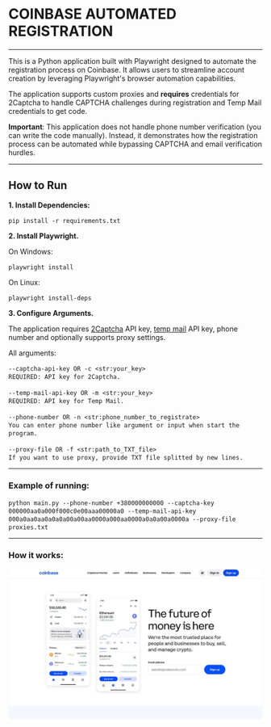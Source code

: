 <h1>COINBASE AUTOMATED REGISTRATION</h1>
<hr>
<p>This is a Python application built with Playwright designed to automate the registration process on Coinbase. It allows users to streamline account creation by leveraging Playwright's browser automation capabilities. </p>

<p>The application supports custom proxies and <b>requires</b> credentials for 2Captcha to handle CAPTCHA challenges during registration and Temp Mail credentials to get code.</p>

<p><b>Important</b>: This application does not handle phone number verification (you can write the code manually). Instead, it demonstrates how the registration process can be automated while bypassing CAPTCHA and email verification hurdles.</p>

<hr>
<h2>How to Run</h2>
<p><b>1. Install Dependencies:</b></p>

```
pip install -r requirements.txt
```

<p><b>2. Install Playwright.</b></p>
<p>On Windows:</p>

```
playwright install
```

<p>On Linux:</p>

```
playwright install-deps
```

<p><b>3. Configure Arguments.</b></p>
<p>The application requires <a href="https://2captcha.com/uk/enterpage">2Captcha</a> API key, <a href="https://temp-mail.org/uk/api">temp mail</a> API key, phone number and optionally supports proxy settings.</p> 
<p>All arguments:</p>

```
--captcha-api-key OR -c <str:your_key>
REQUIRED: API key for 2Captcha.

--temp-mail-api-key OR -m <str:your_key>
REQUIRED: API key for Temp Mail.

--phone-number OR -n <str:phone_number_to_registrate>
You can enter phone number like argument or input when start the program.

--proxy-file OR -f <str:path_to_TXT_file>
If you want to use proxy, provide TXT file splitted by new lines.
```

<hr>
<h3>Example of running:</h3>

```
python main.py --phone-number +380000000000 --captcha-key 000000aa0a000f000c0e00aaa00000a0 --temp-mail-api-key 000a0aa0aa0a0a0a00a00aa0000a000aa0000a0a0a00a0000a --proxy-file proxies.txt
```
<hr>
<h3>How it works:</h3>

[![Demo](readme_sources/preview.png)](https://youtu.be/2biH7M1PRKA)

